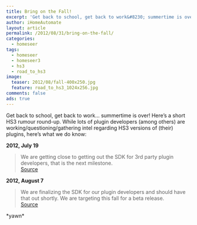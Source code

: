 ```yaml
---
title: Bring on the Fall!
excerpt: 'Get back to school, get back to work&#8230; summertime is over! Here&#8217;s a short HS3 rumour round-up.'
author: iHomeAutomate
layout: article
permalink: /2012/08/31/bring-on-the-fall/
categories:
  - homeseer
tags:
  - homeseer
  - homeseer3
  - hs3 
  - road_to_hs3
image:
  teaser: 2012/08/fall-400x250.jpg
  feature: road_to_hs3_1024x256.jpg  
comments: false
ads: true
---
```

Get back to school, get back to work&#8230; summertime is over! Here&#8217;s a short HS3 rumour round-up.
While lots of plugin developers (among others) are working/questioning/gathering intel regarding HS3 versions of (their) plugins, here&#8217;s what we do know:

**2012, July 19**
  
> We are getting close to getting out the SDK for 3rd party plugin developers, that is the next milestone.  
[Source][1]

**2012, August 7**
  
> We are finalizing the SDK for our plugin developers and should have that out shortly. We are targeting this fall for a beta release.  
[Source][2]

\*yawn\*

 [1]: http://board.homeseer.com/showpost.php?p=1024617&postcount=3
 [2]: http://board.homeseer.com/showpost.php?p=1026861&postcount=82
